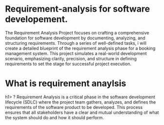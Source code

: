 # Requirement-analysis for software developement.
The Requirement Analysis Project focuses on crafting a comprehensive foundation for software development by documenting, analyzing, and structuring requirements. Through a series of well-defined tasks, i will create a detailed blueprint of the requirement analysis phase for a booking management system. This project simulates a real-world development scenario, emphasizing clarity, precision, and structure in defining requirements to set the stage for successful project execution.

<h1>What is requirement anaylsis</h1>h1> ? Requirement Analysis is a critical phase in the software development lifecycle (SDLC) where the project team gathers, analyzes, and defines the requirements of the software product to be developed. This process ensures that all stakeholders have a clear and mutual understanding of what the system should do and how it should perform.
